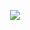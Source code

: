 <p align="center">
    <a href="https://sunim.com.np](https://portfolio-sabin411.vercel.app/" target="_blank">
        <img src="https://res.cloudinary.com/dyw4adgjy/image/upload/v1677091126/sabin-banner_xdoqce.jpg">
    </a>
</p>
